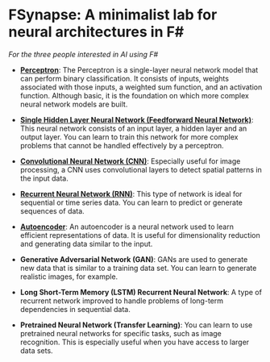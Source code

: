 # FSynapse: A minimalist lab for neural architectures in F#
_For the three people interested in AI using F#_

- **[Perceptron](https://github.com/jonas1ara/FSynapse/blob/main/src/Simple-perceptron.fsx)**: The Perceptron is a single-layer neural network model that can perform binary classification. It consists of inputs, weights associated with those inputs, a weighted sum function, and an activation function. Although basic, it is the foundation on which more complex neural network models are built.

- **[Single Hidden Layer Neural Network (Feedforward Neural Network)](https://github.com/jonas1ara/FSynapse/blob/main/src/Feedforward.fsx)**: This neural network consists of an input layer, a hidden layer and an output layer. You can learn to train this network for more complex problems that cannot be handled effectively by a perceptron.

- **[Convolutional Neural Network (CNN)](https://github.com/jonas1ara/FSynapse/blob/main/src/Cnn1.fsx)**: Especially useful for image processing, a CNN uses convolutional layers to detect spatial patterns in the input data.

- **[Recurrent Neural Network (RNN)](https://github.com/jonas1ara/FSynapse/blob/main/src/Rnn1.fsx)**: This type of network is ideal for sequential or time series data. You can learn to predict or generate sequences of data.

- **[Autoencoder](https://github.com/jonas1ara/FSynapse/blob/main/src/Autoencoder.fsx)**: An autoencoder is a neural network used to learn efficient representations of data. It is useful for dimensionality reduction and generating data similar to the input.

- **Generative Adversarial Network (GAN)**: GANs are used to generate new data that is similar to a training data set. You can learn to generate realistic images, for example.

- **Long Short-Term Memory (LSTM) Recurrent Neural Network**: A type of recurrent network improved to handle problems of long-term dependencies in sequential data.

- **Pretrained Neural Network (Transfer Learning)**: You can learn to use pretrained neural networks for specific tasks, such as image recognition. This is especially useful when you have access to larger data sets.
